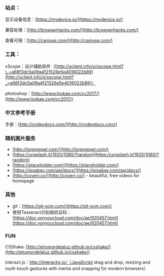 ### 站点：

显示设备信息：[https://mydevice.io/](https://mydevice.io/)

兼容处理：[http://browserhacks.com/](http://browserhacks.com/)

查看可用：[http://caniuse.com/](http://caniuse.com/)

### 工具：

xScope：设计辅助软件（[http://xclient.info/s/xscope.html?\_=a66f3dc5a09a4f21526e5e4016022b89](http://xclient.info/s/xscope.html?_=a66f3dc5a09a4f21526e5e4016022b89)）

photoshop：[http://www.lookae.com/cc2017/](http://www.lookae.com/cc2017/)

### 中文参考手册

手册：[http://cndevdocs.com/](http://cndevdocs.com/)

### 随机图片服务

* [http://lorempixel.com/](http://lorempixel.com/)
* [https://unsplash.it/1920/1080/?random](https://unsplash.it/1920/1080/?random)
* [https://placeholder.com/](https://placeholder.com/)
* [https://pixabay.com/api/docs/](https://pixabay.com/api/docs/)
* [http://coverr.co/](http://coverr.co/) - beautiful, free videos for homepage 

### 其他

* git：[https://git-scm.com/](https://git-scm.com/)
* 使用Tesseract识别弱验证码：[https://doc.yonyoucloud.com/doc/ae/920457.html](https://doc.yonyoucloud.com/doc/ae/920457.html)

### FUN

CSShake: [http://elrumordelaluz.github.io/csshake/](http://elrumordelaluz.github.io/csshake/)

interact.js：http://interactjs.io/（JavaScript drag and drop, resizing and multi-touch gestures with inertia and snapping for modern browsers）

